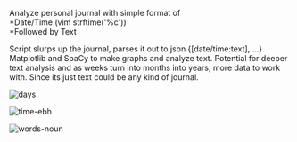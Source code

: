 Analyze personal journal with simple format of <br>
*Date/Time (vim strftime('%c')) <br>
*Followed by Text<br>

Script slurps up the journal, parses it out to json {[date/time:text], ...} Matplotlib and SpaCy to make graphs and analyze text. Potential for deeper text analysis and as weeks turn into months 
into years, more data to work with. Since its just text could be any kind of journal.

![days](https://github.com/briggsreschke/vim-journal/assets/16325768/d069cb8e-e8e6-4cdb-9c2e-57bae14aef39)

![time-ebh](https://github.com/briggsreschke/vim-journal/assets/16325768/4c908734-d8af-448e-8f8f-d91a3a113691)

![words-noun](https://github.com/briggsreschke/vim-journal/assets/16325768/cb9d76e8-ff8e-4a26-8526-df181d4c3cd7)





